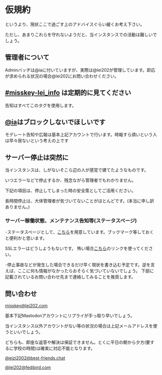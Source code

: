 # 仮規約
というより、現状ここで過ごす上のアドバイスぐらい緩くお考え下さい。

ただし、あまりこれらを守れないようだと、当インスタンスでの活動は難しいでしょう。

## 管理者について
Adminバッヂは@iaに付いていますが、実際は@lei202が管理しています。即応が求められる状況の場合@lei202にお問い合わせください。

## [#misskey-lei_info](https://misskey.lei202.com/tags/misskey-lei_info) は定期的に見てください
告知はすべてこのタグを使用します。

## [@ia](https://misskey.lei202.com/@ia/)はブロックしないでほしいです
モデレート告知や広報は基本上記アカウントで行います。時報すら煩いという人は早々居ないという考えの上です

## サーバー停止は突然に
当インスタンスは、しがないそこら辺の人が感覚で建てたようなものです。

いつエラーなどで停止するか、残念ながら管理者でもわかりません。

下記の項目は、停止してしまった時の安全策としてご活用ください。

長時間停止は、大体管理者が気づいてないことがほとんどです。(本当に申し訳ありません。)

### サーバー稼働状態、メンテナンス告知等(ステータスページ)

･ステータスページとして、[こちら](https://status.lei202.com/)を用意しています。ブックマーク等しておくと便利かと思います。

SSLエラーはどうしようもないです。
怖い場合[こちら](https://www.site24x7.com/sv.do?id=dsoYxYwUL0oTB5tyxsRRpWKBvURZ0OGdgA5gS4Sfzgnm0ngLOdKb22oNSG933WfzU_8Uk0hCQIuP99QQpn3FE-hAnEpLm5FnpnS_LUdKAN4%3D)のリンクを使ってください。

･停止事故などが発生した場合できるだけ早く現状を書き込む予定です。逆を言えば、ここに何も情報がなかったらおそらく気づいていないでしょう。
下部に記載されているお問い合わせ先まで連絡してみることを推奨します。

## 問い合わせ
misskey@lei202.com

基本下記Mastodonアカウントにリプライが手っ取り早いでしょう。

当インスタンス以外アカウントがない等の状況の場合は上記メールアドレスを使うといいでしょう。

どちらも、即座な返答や解決は保証できません。とくに平日の朝から夕方(要するに学校の時間)は確実に対応不能となります。

[@eizi2002@best-friends.chat](https://best-friends.chat/@eizi2002)

[@lei202@fedibird.com](https://fedibird.com/@lei202)
